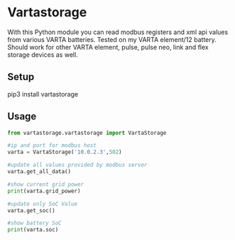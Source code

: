 # Vartastorage
With this Python module you can read modbus registers and xml api values from various VARTA batteries. 
Tested on my VARTA element/12 battery.
Should work for other VARTA element, pulse, pulse neo, link and flex storage devices as well.

## Setup
pip3 install vartastorage

## Usage
```python
from vartastorage.vartastorage import VartaStorage

#ip and port for modbus host
varta = VartaStorage('10.0.2.3',502)

#update all values provided by modbus server
varta.get_all_data()

#show current grid power
print(varta.grid_power)

#update only SoC Value
varta.get_soc()

#show battery SoC
print(varta.soc)

```
